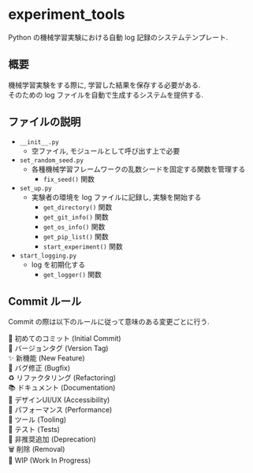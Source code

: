 # experiment_tools
Python の機械学習実験における自動 log 記録のシステムテンプレート.

## 概要
機械学習実験をする際に, 学習した結果を保存する必要がある.  
そのための log ファイルを自動で生成するシステムを提供する.

## ファイルの説明
- `__init__.py`
    - 空ファイル, モジュールとして呼び出す上で必要
- `set_random_seed.py`
    - 各種機械学習フレームワークの乱数シードを固定する関数を管理する
        - `fix_seed()` 関数
- `set_up.py`
    - 実験者の環境を log ファイルに記録し, 実験を開始する
        - `get_directory()` 関数
        - `get_git_info()` 関数
        - `get_os_info()` 関数
        - `get_pip_list()` 関数
        - `start_experiment()` 関数
- `start_logging.py`
    - log を初期化する
        - `get_logger()` 関数

## Commit ルール
Commit の際は以下のルールに従って意味のある変更ごとに行う.  

🎉 初めてのコミット (Initial Commit)  
🔖 バージョンタグ (Version Tag)  
✨ 新機能 (New Feature)  
🐛 バグ修正 (Bugfix)  
♻️ リファクタリング (Refactoring)  
📚 ドキュメント (Documentation)  
🎨 デザインUI/UX (Accessibility)  
🐎 パフォーマンス (Performance)  
🔧 ツール (Tooling)  
🚨 テスト (Tests)  
💩 非推奨追加 (Deprecation)  
🗑️ 削除 (Removal)  
🚧 WIP (Work In Progress)  